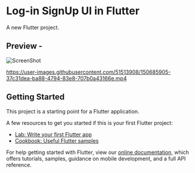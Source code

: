 # Log-in SignUp UI in Flutter

A new Flutter project.

## Preview - 

![ScreenShot](https://user-images.githubusercontent.com/51513908/150686097-5fa9209a-f91c-40e7-8307-39b904bf6e4f.png)

https://user-images.githubusercontent.com/51513908/150685905-37c31dea-ba88-4794-83e8-707b0a43166e.mp4

## Getting Started

This project is a starting point for a Flutter application.

A few resources to get you started if this is your first Flutter project:

- [Lab: Write your first Flutter app](https://flutter.dev/docs/get-started/codelab)
- [Cookbook: Useful Flutter samples](https://flutter.dev/docs/cookbook)

For help getting started with Flutter, view our
[online documentation](https://flutter.dev/docs), which offers tutorials,
samples, guidance on mobile development, and a full API reference.




